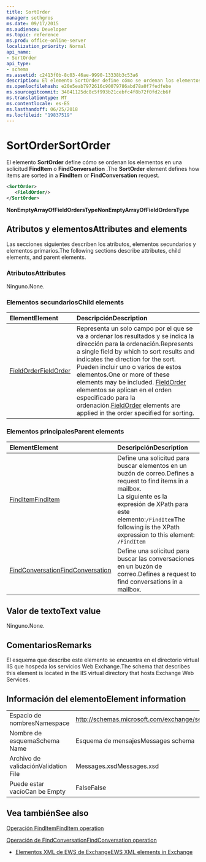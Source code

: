 ```yaml
---
title: SortOrder
manager: sethgros
ms.date: 09/17/2015
ms.audience: Developer
ms.topic: reference
ms.prod: office-online-server
localization_priority: Normal
api_name:
- SortOrder
api_type:
- schema
ms.assetid: c2413f0b-8c03-46ae-9990-13338b3c53a6
description: El elemento SortOrder define cómo se ordenan los elementos en una solicitud FindItem o FindConversation.
ms.openlocfilehash: e20e5eab7972616c90079786abd78a0f7fedfebe
ms.sourcegitcommit: 34041125dc8c5f993b21cebfc4f8b72f0fd2cb6f
ms.translationtype: MT
ms.contentlocale: es-ES
ms.lasthandoff: 06/25/2018
ms.locfileid: "19837519"
---
```

# <a name="sortorder"></a><span data-ttu-id="e3cdc-103">SortOrder</span><span class="sxs-lookup"><span data-stu-id="e3cdc-103">SortOrder</span></span>

<span data-ttu-id="e3cdc-104">El elemento **SortOrder** define cómo se ordenan los elementos en una solicitud **FindItem** o **FindConversation** .</span><span class="sxs-lookup"><span data-stu-id="e3cdc-104">The **SortOrder** element defines how items are sorted in a **FindItem** or **FindConversation** request.</span></span> 
  
```xml
<SortOrder>
   <FieldOrder/>
</SortOrder>
```

 <span data-ttu-id="e3cdc-105">**NonEmptyArrayOfFieldOrdersType**</span><span class="sxs-lookup"><span data-stu-id="e3cdc-105">**NonEmptyArrayOfFieldOrdersType**</span></span>
## <a name="attributes-and-elements"></a><span data-ttu-id="e3cdc-106">Atributos y elementos</span><span class="sxs-lookup"><span data-stu-id="e3cdc-106">Attributes and elements</span></span>

<span data-ttu-id="e3cdc-107">Las secciones siguientes describen los atributos, elementos secundarios y elementos primarios.</span><span class="sxs-lookup"><span data-stu-id="e3cdc-107">The following sections describe attributes, child elements, and parent elements.</span></span>
  
### <a name="attributes"></a><span data-ttu-id="e3cdc-108">Atributos</span><span class="sxs-lookup"><span data-stu-id="e3cdc-108">Attributes</span></span>

<span data-ttu-id="e3cdc-109">Ninguno.</span><span class="sxs-lookup"><span data-stu-id="e3cdc-109">None.</span></span>
  
### <a name="child-elements"></a><span data-ttu-id="e3cdc-110">Elementos secundarios</span><span class="sxs-lookup"><span data-stu-id="e3cdc-110">Child elements</span></span>

|<span data-ttu-id="e3cdc-111">**Element**</span><span class="sxs-lookup"><span data-stu-id="e3cdc-111">**Element**</span></span>|<span data-ttu-id="e3cdc-112">**Descripción**</span><span class="sxs-lookup"><span data-stu-id="e3cdc-112">**Description**</span></span>|
|:-----|:-----|
|[<span data-ttu-id="e3cdc-113">FieldOrder</span><span class="sxs-lookup"><span data-stu-id="e3cdc-113">FieldOrder</span></span>](fieldorder.md) <br/> |<span data-ttu-id="e3cdc-114">Representa un solo campo por el que se va a ordenar los resultados y se indica la dirección para la ordenación.</span><span class="sxs-lookup"><span data-stu-id="e3cdc-114">Represents a single field by which to sort results and indicates the direction for the sort.</span></span> <span data-ttu-id="e3cdc-115">Pueden incluir uno o varios de estos elementos.</span><span class="sxs-lookup"><span data-stu-id="e3cdc-115">One or more of these elements may be included.</span></span> <span data-ttu-id="e3cdc-116">[FieldOrder](fieldorder.md) elementos se aplican en el orden especificado para la ordenación.</span><span class="sxs-lookup"><span data-stu-id="e3cdc-116">[FieldOrder](fieldorder.md) elements are applied in the order specified for sorting.</span></span>  <br/> |
   
### <a name="parent-elements"></a><span data-ttu-id="e3cdc-117">Elementos principales</span><span class="sxs-lookup"><span data-stu-id="e3cdc-117">Parent elements</span></span>

|<span data-ttu-id="e3cdc-118">**Element**</span><span class="sxs-lookup"><span data-stu-id="e3cdc-118">**Element**</span></span>|<span data-ttu-id="e3cdc-119">**Descripción**</span><span class="sxs-lookup"><span data-stu-id="e3cdc-119">**Description**</span></span>|
|:-----|:-----|
|[<span data-ttu-id="e3cdc-120">FindItem</span><span class="sxs-lookup"><span data-stu-id="e3cdc-120">FindItem</span></span>](finditem.md) <br/> |<span data-ttu-id="e3cdc-121">Define una solicitud para buscar elementos en un buzón de correo.</span><span class="sxs-lookup"><span data-stu-id="e3cdc-121">Defines a request to find items in a mailbox.</span></span>  <br/> <span data-ttu-id="e3cdc-122">La siguiente es la expresión de XPath para este elemento:`/FindItem`</span><span class="sxs-lookup"><span data-stu-id="e3cdc-122">The following is the XPath expression to this element:  `/FindItem`</span></span> <br/> |
|[<span data-ttu-id="e3cdc-123">FindConversation</span><span class="sxs-lookup"><span data-stu-id="e3cdc-123">FindConversation</span></span>](findconversation.md) <br/> |<span data-ttu-id="e3cdc-124">Define una solicitud para buscar las conversaciones en un buzón de correo.</span><span class="sxs-lookup"><span data-stu-id="e3cdc-124">Defines a request to find conversations in a mailbox.</span></span>  <br/> |
   
## <a name="text-value"></a><span data-ttu-id="e3cdc-125">Valor de texto</span><span class="sxs-lookup"><span data-stu-id="e3cdc-125">Text value</span></span>

<span data-ttu-id="e3cdc-126">Ninguno.</span><span class="sxs-lookup"><span data-stu-id="e3cdc-126">None.</span></span>
  
## <a name="remarks"></a><span data-ttu-id="e3cdc-127">Comentarios</span><span class="sxs-lookup"><span data-stu-id="e3cdc-127">Remarks</span></span>

<span data-ttu-id="e3cdc-128">El esquema que describe este elemento se encuentra en el directorio virtual IIS que hospeda los servicios Web Exchange.</span><span class="sxs-lookup"><span data-stu-id="e3cdc-128">The schema that describes this element is located in the IIS virtual directory that hosts Exchange Web Services.</span></span>
  
## <a name="element-information"></a><span data-ttu-id="e3cdc-129">Información del elemento</span><span class="sxs-lookup"><span data-stu-id="e3cdc-129">Element information</span></span>

|||
|:-----|:-----|
|<span data-ttu-id="e3cdc-130">Espacio de nombres</span><span class="sxs-lookup"><span data-stu-id="e3cdc-130">Namespace</span></span>  <br/> |http://schemas.microsoft.com/exchange/services/2006/messages  <br/> |
|<span data-ttu-id="e3cdc-131">Nombre de esquema</span><span class="sxs-lookup"><span data-stu-id="e3cdc-131">Schema Name</span></span>  <br/> |<span data-ttu-id="e3cdc-132">Esquema de mensajes</span><span class="sxs-lookup"><span data-stu-id="e3cdc-132">Messages schema</span></span>  <br/> |
|<span data-ttu-id="e3cdc-133">Archivo de validación</span><span class="sxs-lookup"><span data-stu-id="e3cdc-133">Validation File</span></span>  <br/> |<span data-ttu-id="e3cdc-134">Messages.xsd</span><span class="sxs-lookup"><span data-stu-id="e3cdc-134">Messages.xsd</span></span>  <br/> |
|<span data-ttu-id="e3cdc-135">Puede estar vacío</span><span class="sxs-lookup"><span data-stu-id="e3cdc-135">Can be Empty</span></span>  <br/> |<span data-ttu-id="e3cdc-136">False</span><span class="sxs-lookup"><span data-stu-id="e3cdc-136">False</span></span>  <br/> |
   
## <a name="see-also"></a><span data-ttu-id="e3cdc-137">Vea también</span><span class="sxs-lookup"><span data-stu-id="e3cdc-137">See also</span></span>



[<span data-ttu-id="e3cdc-138">Operación FindItem</span><span class="sxs-lookup"><span data-stu-id="e3cdc-138">FindItem operation</span></span>](finditem-operation.md)
  
[<span data-ttu-id="e3cdc-139">Operación de FindConversation</span><span class="sxs-lookup"><span data-stu-id="e3cdc-139">FindConversation operation</span></span>](findconversation-operation.md)


- [<span data-ttu-id="e3cdc-140">Elementos XML de EWS de Exchange</span><span class="sxs-lookup"><span data-stu-id="e3cdc-140">EWS XML elements in Exchange</span></span>](ews-xml-elements-in-exchange.md)

